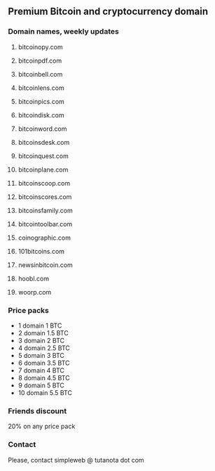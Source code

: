 ## Premium Bitcoin and cryptocurrency domain

### Domain names, weekly updates

1. bitcoinopy.com
2. bitcoinpdf.com
3. bitcoinbell.com
4. bitcoinlens.com
5. bitcoinpics.com
6. bitcoindisk.com
7. bitcoinword.com
8. bitcoinsdesk.com
9. bitcoinquest.com
10. bitcoinplane.com
11. bitcoinscoop.com
12. bitcoinscores.com
13. bitcoinsfamily.com
14. bitcointoolbar.com

15. coinographic.com

16. 101bitcoins.com
17. newsinbitcoin.com

18. hoobl.com
19. woorp.com

### Price packs
- 1 domain 1 BTC
- 2 domain 1.5 BTC
- 3 domain 2 BTC
- 4 domain 2.5 BTC
- 5 domain 3 BTC
- 6 domain 3.5 BTC
- 7 domain 4 BTC
- 8 domain 4.5 BTC
- 9 domain 5 BTC
- 10 domain 5.5 BTC

### Friends discount
20% on any price pack

### Contact
Please, contact simpleweb @ tutanota dot com 
